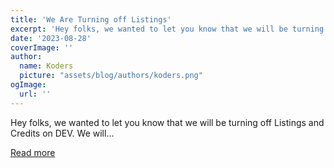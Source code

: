 ```yaml
---
title: 'We Are Turning off Listings'
excerpt: 'Hey folks, we wanted to let you know that we will be turning off Listings and Credits on DEV. We will...'
date: '2023-08-28'
coverImage: ''
author:
  name: Koders
  picture: "assets/blog/authors/koders.png"
ogImage:
  url: ''
---
```


Hey folks, we wanted to let you know that we will be turning off Listings and Credits on DEV. We will...

[Read more](https://dev.to/devteam/we-are-turning-off-listings-5857)
